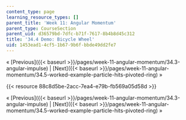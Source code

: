 ```yaml
---
content_type: page
learning_resource_types: []
parent_title: 'Week 11: Angular Momentum'
parent_type: CourseSection
parent_uid: d36579bd-7dfc-b71f-7617-8b4b8d45c312
title: '34.4 Demo: Bicycle Wheel'
uid: 1453ead1-4cf5-1b67-9b6f-bbde49dd2fe7
---
```


« [Previous]({{< baseurl >}}/pages/week-11-angular-momentum/34.3-angular-impulse) | [Next]({{< baseurl >}}/pages/week-11-angular-momentum/34.5-worked-example-particle-hits-pivoted-ring) »

{{< resource 88c8d5be-2acc-7ea4-e79b-fb569a05d58d >}}

« [Previous]({{< baseurl >}}/pages/week-11-angular-momentum/34.3-angular-impulse) | [Next]({{< baseurl >}}/pages/week-11-angular-momentum/34.5-worked-example-particle-hits-pivoted-ring) »